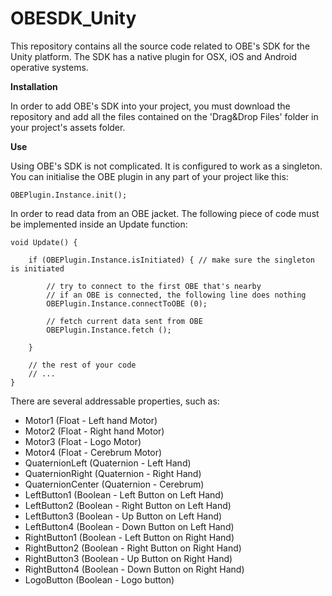 # OBESDK_Unity

This repository contains all the source code related to OBE's SDK for the Unity platform.
The SDK has a native plugin for OSX, iOS and Android operative systems.

**Installation**

In order to add OBE's SDK into your project, you must download the repository and add all the files contained on the 'Drag&Drop Files' folder in your project's assets folder.

**Use**

Using OBE's SDK is not complicated. It is configured to work as a singleton.
You can initialise the OBE plugin in any part of your project like this:

	OBEPlugin.Instance.init();
	
In order to read data from an OBE jacket. The following piece of code must be implemented inside an Update function:

	void Update() {

		if (OBEPlugin.Instance.isInitiated) { // make sure the singleton is initiated

			// try to connect to the first OBE that's nearby
			// if an OBE is connected, the following line does nothing
			OBEPlugin.Instance.connectToOBE (0);

			// fetch current data sent from OBE
			OBEPlugin.Instance.fetch ();
			
		}
		
		// the rest of your code
		// ...
	}
	
There are several addressable properties, such as:

* Motor1 (Float - Left hand Motor)
* Motor2 (Float - Right hand Motor)
* Motor3 (Float - Logo Motor)
* Motor4 (Float - Cerebrum Motor)
* QuaternionLeft (Quaternion - Left Hand)
* QuaternionRight (Quaternion - Right Hand)
* QuaternionCenter (Quaternion - Cerebrum)
* LeftButton1 (Boolean - Left Button on Left Hand)
* LeftButton2 (Boolean - Right Button on Left Hand)
* LeftButton3 (Boolean - Up Button on Left Hand)
* LeftButton4 (Boolean - Down Button on Left Hand)
* RightButton1 (Boolean - Left Button on Right Hand)
* RightButton2 (Boolean - Right Button on Right Hand)
* RightButton3 (Boolean - Up Button on Right Hand)
* RightButton4 (Boolean - Down Button on Right Hand)
* LogoButton (Boolean - Logo button)

